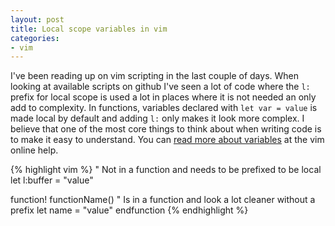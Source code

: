 ```yaml
---
layout: post
title: Local scope variables in vim
categories:
- vim
---
```


I've been reading up on vim scripting in the last couple of days. When looking at available scripts on github I've seen a lot of code where the `l:` prefix for local scope is used a lot in places where it is not needed an only add to complexity. In functions, variables declared with `let var = value` is made local by default and adding `l:` only makes it look more complex. I believe that one of the most core things to think about when writing code is to make it easy to understand. You can [read more about variables](http://vimdoc.sourceforge.net/htmldoc/eval.html#internal-variables) at the vim online help.

{% highlight vim %}
" Not in a function and needs to be prefixed to be local
let l:buffer = "value"

function! functionName()
	" Is in a function and look a lot cleaner without a prefix
	let name = "value"
endfunction
{% endhighlight %}
